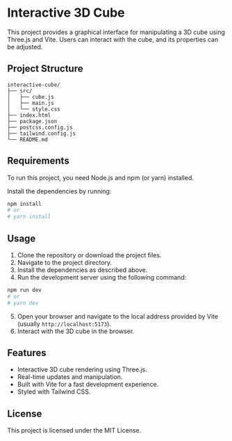 # Interactive 3D Cube

This project provides a graphical interface for manipulating a 3D cube using Three.js and Vite. Users can interact with the cube, and its properties can be adjusted.

## Project Structure

```
interactive-cube/
├── src/
│   ├── cube.js
│   ├── main.js
│   └── style.css
├── index.html
├── package.json
├── postcss.config.js
├── tailwind.config.js
└── README.md
```

## Requirements

To run this project, you need Node.js and npm (or yarn) installed.

Install the dependencies by running:

```bash
npm install
# or
# yarn install
```

## Usage

1. Clone the repository or download the project files.
2. Navigate to the project directory.
3. Install the dependencies as described above.
4. Run the development server using the following command:

```bash
npm run dev
# or
# yarn dev
```

5. Open your browser and navigate to the local address provided by Vite (usually `http://localhost:5173`).
6. Interact with the 3D cube in the browser.

## Features

- Interactive 3D cube rendering using Three.js.
- Real-time updates and manipulation.
- Built with Vite for a fast development experience.
- Styled with Tailwind CSS.

## License

This project is licensed under the MIT License.
